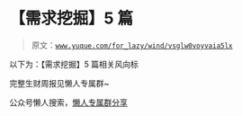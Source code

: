 # 【需求挖掘】5 篇

> 原文：[`www.yuque.com/for_lazy/wind/vsglw0voyvaia5lx`](https://www.yuque.com/for_lazy/wind/vsglw0voyvaia5lx)

以下为：【需求挖掘】5 篇相关风向标

完整生财周报见懒人专属群~

公众号懒人搜索，[懒人专属群分享](https://lazybook.fun/#/blog/group)